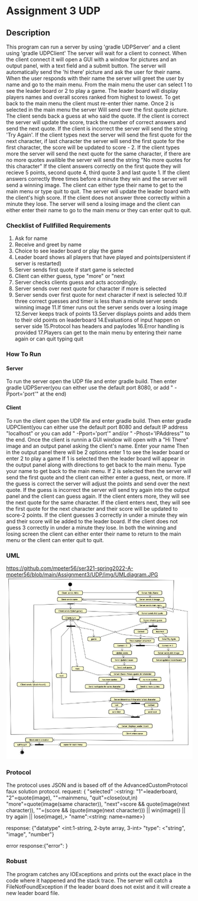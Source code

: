 # Assignment 3 UDP

## Description
This program can run a server by using 'gradle UDPServer' and a client using 'gradle UDPClient'
The server will wait for a client to connect. When the client connect it will open a GUI
with a window for pictures and an output panel, with a text field and a submit button.
The server will automatically send the 'hi there' picture and ask the user for their name.
When the user responds with their name the server will greet the user by name and go to the main menu.
From the main menu the user can select 1 to see the leader board or 2 to play a game.
The leader board will display players names and overall scores ranked from highest to lowest.
To get back to the main menu the client must re-enter thier name.
Once 2 is selected in the main menu the server Will send over the first quote picture.
The client sends back a guess at who said the quote.
If the client is correct the server will update the score, track the number of correct answers and send
the next quote.
If the client is incorrect the server will send the string 'Try Again'.
If the client types next the server will send the first quote for the next character, if last character
the server will send the first quote for the first character, the score will be updated to score - 2.
If the client types more the server will send the next quote for the same character, if there are no
more quotes availible the server will send the string "No more quotes for this character"
If the client answers correctly on the first quote they will recieve 5 points, second quote 4, third 
quote 3 and last quote 1. 
If the client answers correctly three times before a minute they win and the server will send a winning
image.
The client can either type their name to get to the main menu or type quit to quit.
The server will update the leader board with the client's high score.
If the client does not answer three correctly within a minute they lose. The server will send a losing 
image and the client can either enter their name to go to the main menu or they can enter quit to quit.

### Checklist of Fullfilled Requirements

1. Ask for name
2. Receive and greet by name
3. Choice to see leader board or play the game
4. Leader board shows all players that have played and points(persistent if server is restarted)
5. Server sends first quote if start game is selected
6. Client can either guess, type "more" or "next
7. Server checks clients guess and acts accordingly.
8. Server sends over next quote for character if more is selected
9. Server sends over first quote for next character if next is selected
10.If three correct guesses and timer is less than a minute server sends winning image
11.If timer runs out the server sends over a losing image
12.Server keeps track of points
13.Server displays points and adds them to their old points on leaderboard
14.Evaluations of input happen on server side
15.Protocol has headers and paylodes
16.Error handling is provided
17.Players can get to the main menu by entering their name again or can quit typing quit

### How To Run
#### Server
To run the server open the UDP file and enter gradle build.
Then enter gradle UDPServer(you can either use the default port 8080, or add " -Pport='port'" at the end)
#### Client
To run the client open the UDP file and enter gradle build.
Then enter gradle UDPClient(you can either use the default port 8080 and default IP address "localhost"
or you can add " -Pport='port'" and/or " -Phost='IPAddress'" to the end.
Once the client is runnin a GUI window will open with a "Hi There" image and an output panel asking the 
client's name.
Enter your name
Then in the output panel there will be 2 options enter 1 to see the leader board or enter 2 to play a game
If 1 is selected then the leader board will appear in the output panel along with directions to get back
to the main menu.
Type your name to get back to the main menu.
If 2 is selected then the server will send the first quote and the client can either enter a guess, next,
or more.
If the guess is correct the server will adjust the points and send over the next quote.
If the guess is incorrect the server will send try again into the output panel and the client can guess again.
If the client enters more, they will see the next quote for the same character.
If the client enters next, they will see the first quote for the next character and their score will be 
updated to score-2 points.
If the client guesses 3 correctly in under a minute they win and their score will be added to the leader board.
If the client does not guess 3 correctly in under a minute they lose.
In both the winning and losing screen the client can either enter their name to return to the main menu or
the client can enter quit to quit. 

### UML
https://github.com/mpeter56/ser321-spring2022-A-mpeter56/blob/main/Assignment3/UDP/img/UMLdiagram.JPG
![alt text](img/UMLdiagram.JPG)

### Protocol
The protocol uses JSON and is based off of the AdvancedCustomProtocol faux solution protocol.
request: { "selected" :<string: "1"=leaderboard, "2"=quote(image), "<name>"=mainmenu, "quit"=close(out,in)
		"more"=quote(image(same character)), "next"=score && quote(image(next character)), 
		"<guess>"=(score && (quote(image(next character))) || win(image)) || try again || lose(image),>
	 "name":<string: name=name>}

response: {"datatype" <int:1-string, 2-byte array, 3-int> "type": <"string", "image", "number"}

error response:{"error": <error strings> }

### Robust

The program catches any IOExceptions and prints out the exact place in the code where it happened
and the stack trace. 
The server will catch a FileNotFoundException if the leader board does not exist and it will create
a new leader board file.
